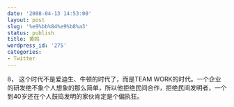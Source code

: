```yaml
---
date: '2008-04-13 14:53:00'
layout: post
slug: '%e9%bb%84%e9%b8%a3'
status: publish
title: 黄鸣
wordpress_id: '275'
categories:
- Twitter
---
```


8，  这个时代不是爱迪生、牛顿的时代了，而是TEAM WORK的时代。一个企业的研发绝不象个人想象的那么简单，所以他拒绝民间合作，拒绝民间发明者，一个到40岁还在个人鼓捣发明的家伙肯定是个偏执狂。
